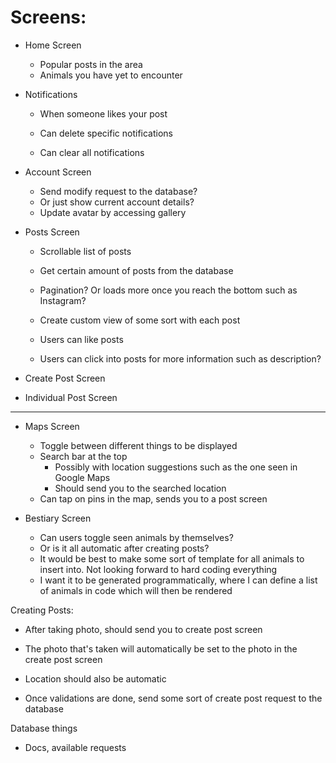 # Screens:
- Home Screen
  - Popular posts in the area
  - Animals you have yet to encounter


- Notifications
  - When someone likes your post

  - Can delete specific notifications

  - Can clear all notifications

- Account Screen
  - Send modify request to the database?
  - Or just show current account details?
  - Update avatar by accessing gallery

- Posts Screen
  - Scrollable list of posts

  - Get certain amount of posts from the database

  - Pagination? Or loads more once you reach the bottom such as Instagram?

  - Create custom view of some sort with each post

  - Users can like posts

  - Users can click into posts for more information such as description?

- Create Post Screen

- Individual Post Screen

---

- Maps Screen
  - Toggle between different things to be displayed
  - Search bar at the top
    - Possibly with location suggestions such as the one seen in Google Maps
    - Should send you to the searched location
  - Can tap on pins in the map, sends you to a post screen

- Bestiary Screen
  - Can users toggle seen animals by themselves?
  - Or is it all automatic after creating posts?
  - It would be best to make some sort of template for all animals to insert into. Not looking forward to hard coding everything
  - I want it to be generated programmatically, where I can define a list of animals in code which will then be rendered

Creating Posts:
- After taking photo, should send you to create post screen

- The photo that's taken will automatically be set to the photo in the create post screen

- Location should also be automatic

- Once validations are done, send some sort of create post request to the database

Database things
- Docs, available requests